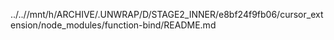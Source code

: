 ../..//mnt/h/ARCHIVE/.UNWRAP/D/STAGE2_INNER/e8bf24f9fb06/cursor_extension/node_modules/function-bind/README.md